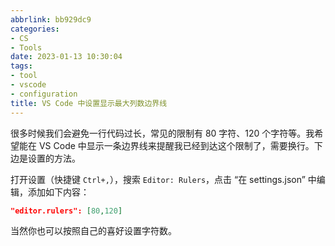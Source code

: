 ```yaml
---
abbrlink: bb929dc9
categories:
- CS
- Tools
date: 2023-01-13 10:30:04
tags:
- tool
- vscode
- configuration
title: VS Code 中设置显示最大列数边界线
---
```


很多时候我们会避免一行代码过长，常见的限制有 80 字符、120 个字符等。我希望能在 VS Code 中显示一条边界线来提醒我已经到达这个限制了，需要换行。下边是设置的方法。

<!--more-->

打开设置（快捷键 `Ctrl+,`），搜索 `Editor: Rulers`，点击 “在 settings.json” 中编辑，添加如下内容：

```json
"editor.rulers": [80,120]
```

当然你也可以按照自己的喜好设置字符数。